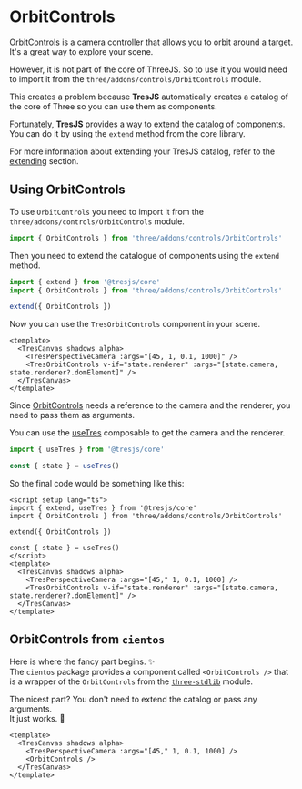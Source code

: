 # OrbitControls

<StackBlitzEmbed projectId="tresjs-orbit-controls" />

[OrbitControls](https://threejs.org/docs/index.html?q=orbit#examples/en/controls/OrbitControls) is a camera controller that allows you to orbit around a target. It's a great way to explore your scene.

However, it is not part of the core of ThreeJS. So to use it you would need to import it from the `three/addons/controls/OrbitControls` module.

This creates a problem because **TresJS** automatically creates a catalog of the core of Three so you can use them as components.

Fortunately, **TresJS** provides a way to extend the catalog of components. You can do it by using the `extend` method from the core library.

For more information about extending your TresJS catalog, refer to the [extending](/advanced/extending.md) section.

## Using OrbitControls

To use `OrbitControls` you need to import it from the `three/addons/controls/OrbitControls` module.

```js
import { OrbitControls } from 'three/addons/controls/OrbitControls'
```

Then you need to extend the catalogue of components using the `extend` method.

```js
import { extend } from '@tresjs/core'
import { OrbitControls } from 'three/addons/controls/OrbitControls'

extend({ OrbitControls })
```

Now you can use the `TresOrbitControls` component in your scene.

```vue
<template>
  <TresCanvas shadows alpha>
    <TresPerspectiveCamera :args="[45, 1, 0.1, 1000]" />
    <TresOrbitControls v-if="state.renderer" :args="[state.camera, state.renderer?.domElement]" />
  </TresCanvas>
</template>
```

Since [OrbitControls](https://threejs.org/docs/index.html?q=orbit#examples/en/controls/OrbitControls) needs a reference to the camera and the renderer, you need to pass them as arguments.

You can use the [useTres](/api/composables#usetres) composable to get the camera and the renderer.

```ts
import { useTres } from '@tresjs/core'

const { state } = useTres()
```

So the final code would be something like this:

```vue
<script setup lang="ts">
import { extend, useTres } from '@tresjs/core'
import { OrbitControls } from 'three/addons/controls/OrbitControls'

extend({ OrbitControls })

const { state } = useTres()
</script>
<template>
  <TresCanvas shadows alpha>
    <TresPerspectiveCamera :args="[45," 1, 0.1, 1000] />
    <TresOrbitControls v-if="state.renderer" :args="[state.camera, state.renderer?.domElement]" />
  </TresCanvas>
</template>
```

## OrbitControls from `cientos`

Here is where the fancy part begins. ✨  
The `cientos` package provides a component called `<OrbitControls />` that is a wrapper of the `OrbitControls` from the [`three-stdlib`](https://github.com/pmndrs/three-stdlib) module.

The nicest part? You don't need to extend the catalog or pass any arguments.  
It just works. 💯

```vue
<template>
  <TresCanvas shadows alpha>
    <TresPerspectiveCamera :args="[45," 1, 0.1, 1000] />
    <OrbitControls />
  </TresCanvas>
</template>
```
